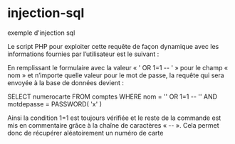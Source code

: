 # injection-sql
exemple d'injection sql

Le script PHP pour exploiter cette requête de façon dynamique avec les informations fournies 
par l’utilisateur est le suivant :

<?php
//connexion a la base de donnees
mysql_connect('localhost', 'root', '');
mysql_select_db('eng111');
//recuperation des parametres
$nom = $_GET['nom'];
$motdepasse = $_GET['motdepasse'];
//generation de la requete
$requeteSQL = "SELECT numerocarte FROM comptes WHERE nom = '$nom' AND motdepasse = 
PASSWORD( '$motdepasse' )";
//execution de la requete
$reponse = mysql_query($requeteSQL);
$resultat = mysql_fetch_assoc($reponse); 
//affichage du resultat
echo $resultat['numerocarte'];
?>

En remplissant le formulaire avec la valeur « ' OR 1=1 -- ' » pour le champ « nom » et 
n’importe quelle valeur pour le mot de passe, la requête qui sera envoyée à la base de données 
devient :

SELECT numerocarte FROM comptes WHERE nom = '' OR 1=1 -- '' AND motdepasse = 
PASSWORD( 'x' )


Ainsi la condition 1=1 est toujours vérifiée et le reste de la commande est mis en commentaire 
grâce à la chaîne de caractères « -- ». Cela permet donc de récupérer aléatoirement un numéro 
de carte
